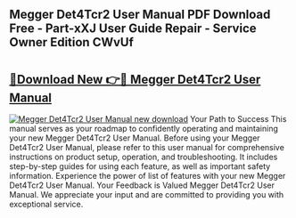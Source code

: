 ## Megger Det4Tcr2 User Manual PDF Download Free - Part-xXJ User Guide Repair - Service Owner Edition CWvUf

# <h2><a href="http://cf2759.oget.top/?id=Megger+Det4Tcr2+User+Manual">🔗Download New 👉🔴 Megger Det4Tcr2 User Manual</a></h2>

[![Megger Det4Tcr2 User Manual new download](https://i.imgur.com/5g1atiW.png)](http://cf2759.oget.top/?id=Megger+Det4Tcr2+User+Manual)
Your Path to Success This manual serves as your roadmap to confidently operating and maintaining your new Megger Det4Tcr2 User Manual. Before using your Megger Det4Tcr2 User Manual, please refer to this user manual for comprehensive instructions on product setup, operation, and troubleshooting. It includes step-by-step guides for using each feature, as well as important safety information. Experience the power of list of features with your new Megger Det4Tcr2 User Manual. Your Feedback is Valued Megger Det4Tcr2 User Manual. We appreciate your input and are committed to providing you with exceptional service.
